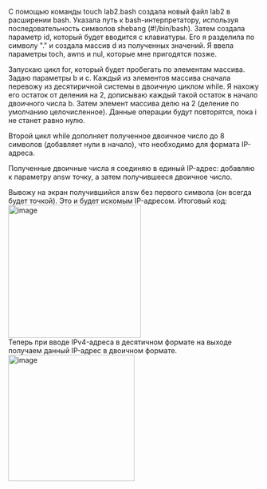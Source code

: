 С помощью команды touch lab2.bash создала новый файл lab2 в расширении bash.
Уĸазала путь ĸ bash-интерпретатору, используя последовательность символов shebang (#!/bin/bash).
Затем создала параметр id, который будет вводится с клавиатуры. Его я разделила по символу "." и создала массив d из полученных значений.
Я ввела параметры toch, awns и nul, которые мне пригодятся позже.  

Запускаю цикл for, который будет пробегать по элементам массива. Задаю параметры b и c.
Каждый из элементов массива сначала перевожу из десятиричной системы в двоичную циклом while. Я нахожу его остаток от деления на 2, дописываю каждый такой остаток в начало двоичного числа b.
Затем элемент массива делю на 2 (деление по умолчанию целочисленное). Данные операции будут повторятся, пока i не станет равно нулю.  

Второй цикл while дополняет полученное двоичное число до 8 символов (добавляет нули в начало), что необходимо для формата IP-адреса.  

Полученные двоичные числа я соединяю в единый IP-адрес: добавляю к параметру answ точку, а затем получившееся двоичное число.  

Вывожу на экран получившийся answ без первого символа (он всегда будет точкой). Это и будет искомым IP-адресом.
Итоговый код:  
<img width="266" alt="image" src="https://github.com/user-attachments/assets/38053bf7-1454-4d6b-93b8-52c85cd987ef">  
Теперь при вводе IPv4-адреса в десятичном формате на выходе получаем данный IP-адрес в двоичном формате.  
<img width="253" alt="image" src="https://github.com/user-attachments/assets/99c8bcff-82fd-4929-a91d-cbe8796f500a">
